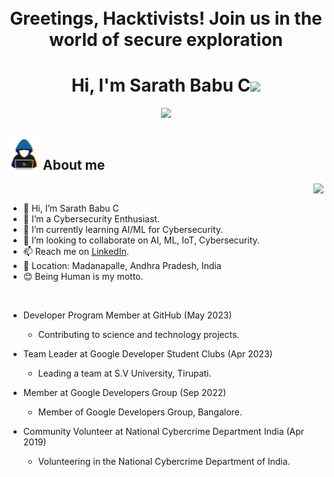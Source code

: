 <h1 align="Center">
    <br>
    Greetings, Hacktivists! Join us in the world of secure exploration
  <br>
</h1>


<h1 align="center"><b>Hi, I'm Sarath Babu C</b><img src="https://media.giphy.com/media/hvRJCLFzcasrR4ia7z/giphy.gif" width="35"></h1>

<p align="center">
  <a href="https://github.com/DenverCoder1/readme-typing-svg"><img src="https://readme-typing-svg.herokuapp.com?font=Time+New+Roman&color=cyan&size=25&center=true&vCenter=true&width=600&height=100&lines=Cybersecurity+Enthusiast,;Certified+Ethical+Hacker,;Being+Human+%F0%9F%98%8A"></a>
</p>



## <picture><img src = "https://github.com/MdAmiruddin/MdAmiruddin/blob/main/Assets/about_me.gif" width = 50px></picture> **About me**
<picture> <img align="right" src="https://media.giphy.com/media/HW3T1wWW3z2Ff2cpXO/giphy.gif"></picture>

<br>



- 👋 Hi, I’m Sarath Babu C
- 👀 I’m a Cybersecurity Enthusiast.
- 🌱 I’m currently learning AI/ML for Cybersecurity.
- 💞️ I’m looking to collaborate on AI, ML, IoT, Cybersecurity.
- 📫 Reach me on [LinkedIn](https://www.linkedin.com/in/loyality7/).
- 📍 Location: Madanapalle, Andhra Pradesh, India
- 😊 Being Human is my motto.

<br>

- Developer Program Member at GitHub (May 2023)
  - Contributing to science and technology projects.
  
- Team Leader at Google Developer Student Clubs (Apr 2023)
  - Leading a team at S.V University, Tirupati.
  
- Member at Google Developers Group (Sep 2022)
  - Member of Google Developers Group, Bangalore.
  
- Community Volunteer at National Cybercrime Department India (Apr 2019)
  - Volunteering in the National Cybercrime Department of India.
  
